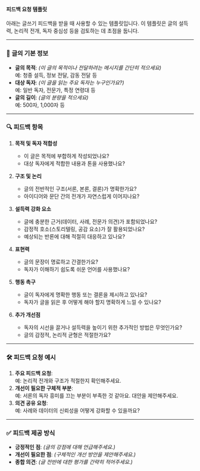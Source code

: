 #### **피드백 요청 템플릿**

아래는 글쓰기 피드백을 받을 때 사용할 수 있는 템플릿입니다. 이 템플릿은 글의 설득력, 논리적 전개, 독자 중심성 등을 검토하는 데 초점을 둡니다.

---

### 📄 **글의 기본 정보**

- **글의 목적**: _(이 글의 목적이나 전달하려는 메시지를 간단히 적으세요)_  
    예: 청중 설득, 정보 전달, 감동 전달 등
- **대상 독자**: _(이 글을 읽는 주요 독자는 누구인가요?)_  
    예: 일반 독자, 전문가, 특정 연령대 등
- **글의 길이**: _(글의 분량을 적으세요)_  
    예: 500자, 1,000자 등

---

### 🔍 **피드백 항목**

1. **목적 및 독자 적합성**
    
    - 이 글은 목적에 부합하게 작성되었나요?
    - 대상 독자에게 적합한 내용과 톤을 사용했나요?
2. **구조 및 논리**
    
    - 글의 전반적인 구조(서론, 본론, 결론)가 명확한가요?
    - 아이디어와 문단 간의 전개가 자연스럽게 이어지나요?
3. **설득력 강화 요소**
    
    - 글에 충분한 근거(데이터, 사례, 전문가 의견)가 포함되었나요?
    - 감정적 호소(스토리텔링, 공감 요소)가 잘 활용되었나요?
    - 예상되는 반론에 대해 적절히 대응하고 있나요?
4. **표현력**
    
    - 글의 문장이 명료하고 간결한가요?
    - 독자가 이해하기 쉽도록 쉬운 언어를 사용했나요?
5. **행동 촉구**
    
    - 글이 독자에게 명확한 행동 또는 결론을 제시하고 있나요?
    - 독자가 글을 읽은 후 어떻게 해야 할지 명확하게 느낄 수 있나요?
6. **추가 개선점**
    
    - 독자의 시선을 끌거나 설득력을 높이기 위한 추가적인 방법은 무엇인가요?
    - 글의 감정적, 논리적 균형은 적절한가요?

---

### 🛠 **피드백 요청 예시**

1. **주요 피드백 요청**:  
    예: 논리적 전개와 구조가 적절한지 확인해주세요.
2. **개선이 필요한 구체적 부분**:  
    예: 서론의 독자 흥미를 끄는 부분이 부족한 것 같아요. 대안을 제안해주세요.
3. **의견 공유 요청**:  
    예: 사례와 데이터의 신뢰성을 어떻게 강화할 수 있을까요?

---

### ✅ **피드백 제공 방식**

- **긍정적인 점**: _(글의 강점에 대해 언급해주세요.)_
- **개선이 필요한 점**: _(구체적인 개선 방안을 제안해주세요.)_
- **종합 의견**: _(글 전반에 대한 평가를 간략히 적어주세요.)_